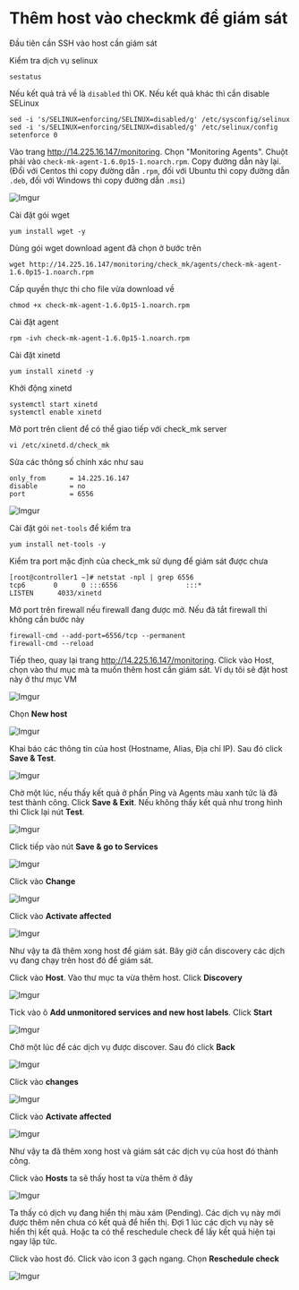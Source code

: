 # Thêm host vào checkmk để giám sát

Đầu tiên cần SSH vào host cần giám sát

Kiểm tra dịch vụ selinux

    sestatus 

Nếu kết quả trả về là `disabled` thì OK. Nếu kết quả khác thì cần disable SELinux

    sed -i 's/SELINUX=enforcing/SELINUX=disabled/g' /etc/sysconfig/selinux
    sed -i 's/SELINUX=enforcing/SELINUX=disabled/g' /etc/selinux/config
    setenforce 0

Vào trang http://14.225.16.147/monitoring. Chọn "Monitoring Agents". Chuột phải vào `check-mk-agent-1.6.0p15-1.noarch.rpm`. Copy đường dẫn này lại. (Đối với Centos thì copy đường dẫn `.rpm`, đối với Ubuntu thì copy đường dẫn `.deb`, đối với Windows thì copy đường dẫn `.msi`)

![Imgur](https://i.imgur.com/eme0zQ8.png)

Cài đặt gói wget

    yum install wget -y 

Dùng gói wget download agent đã chọn ở bước trên

    wget http://14.225.16.147/monitoring/check_mk/agents/check-mk-agent-1.6.0p15-1.noarch.rpm

Cấp quyền thực thi cho file vừa download về

    chmod +x check-mk-agent-1.6.0p15-1.noarch.rpm

Cài đặt agent

    rpm -ivh check-mk-agent-1.6.0p15-1.noarch.rpm

Cài đặt xinetd

    yum install xinetd -y

Khởi động xinetd

    systemctl start xinetd
    systemctl enable xinetd

Mở port trên client để có thể giao tiếp với check_mk server

    vi /etc/xinetd.d/check_mk

Sửa các thông số chính xác như sau

    only_from      = 14.225.16.147
    disable        = no
    port           = 6556

![Imgur](https://i.imgur.com/jEaPiOX.png)

Cài đặt gói `net-tools` để kiểm tra

    yum install net-tools -y

Kiểm tra port mặc định của check_mk sử dụng để giám sát được chưa

    [root@controller1 ~]# netstat -npl | grep 6556
    tcp6       0      0 :::6556                 :::*                    LISTEN      4033/xinetd

Mở port trên firewall nếu firewall đang được mở. Nếu đã tắt firewall thì không cần bước này

    firewall-cmd --add-port=6556/tcp --permanent
    firewall-cmd --reload

Tiếp theo, quay lại trang http://14.225.16.147/monitoring. Click vào Host, chọn vào thư mục mà ta muốn thêm host cần giám sát. Ví dụ tôi sẽ đặt host này ở thư mục VM

![Imgur](https://i.imgur.com/XnmkjDk.png)

Chọn **New host**

![Imgur](https://i.imgur.com/6p14h8F.png)

Khai báo các thông tin của host (Hostname, Alias, Địa chỉ IP). Sau đó click **Save & Test**.

![Imgur](https://i.imgur.com/Gp7tofk.png)

Chờ một lúc, nếu thấy kết quả ở phần Ping và Agents màu xanh tức là đã test thành công. Click **Save & Exit**. Nếu không thấy kết quả như trong hình thì Click lại nút **Test**.

![Imgur](https://i.imgur.com/nSW3pmf.png)

Click tiếp vào nút **Save & go to Services** 

![Imgur](https://i.imgur.com/hpXxnDj.png)

Click vào **Change**

![Imgur](https://i.imgur.com/Zegi0Rd.png)

Click vào **Activate affected**

![Imgur](https://i.imgur.com/lfGBORs.png)

Như vậy ta đã thêm xong host để giám sát. Bây giờ cần discovery các dịch vụ đang chạy trên host đó để giám sát. 

Click vào **Host**. Vào thư mục ta vừa thêm host. Click **Discovery**

![Imgur](https://i.imgur.com/dCjDXFB.png)

Tick vào ô **Add unmonitored services and new host labels**. Click **Start** 

![Imgur](https://i.imgur.com/xOLTs0h.png)

Chờ một lúc để các dịch vụ được discover. Sau đó click **Back**

![Imgur](https://i.imgur.com/eSW1CHz.png)

Click vào **changes** 

![Imgur](https://i.imgur.com/PQQ0WHd.png)

Click vào **Activate affected**

![Imgur](https://i.imgur.com/hlGwPCN.png)

Như vậy ta đã thêm xong host và giám sát các dịch vụ của host đó thành công.

Click vào **Hosts** ta sẽ thấy host ta vừa thêm ở đây

![Imgur](https://i.imgur.com/jVd9kSO.png)

Ta thấy có dịch vụ đang hiển thị màu xám (Pending). Các dịch vụ này mới được thêm nên chưa có kết quả để hiển thị. Đợi 1 lúc các dịch vụ này sẽ hiển thị kết quả. Hoặc ta có thể reschedule check để lấy kết quả hiện tại ngay lập tức.

Click vào host đó. Click vào icon 3 gạch ngang. Chọn **Reschedule check**

![Imgur](https://i.imgur.com/oxezoWp.png)